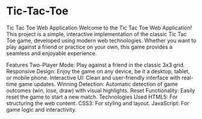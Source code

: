 # Tic-Tac-Toe

Tic Tac Toe Web Application
Welcome to the Tic Tac Toe Web Application! This project is a simple, interactive implementation of the classic Tic Tac Toe game, developed using modern web technologies. Whether you want to play against a friend or practice on your own, this game provides a seamless and enjoyable experience.

Features
Two-Player Mode: Play against a friend in the classic 3x3 grid.
Responsive Design: Enjoy the game on any device, be it a desktop, tablet, or mobile phone.
Interactive UI: Clean and user-friendly interface with real-time game updates.
Winning Detection: Automatic detection of game outcomes (win, lose, draw) with visual highlights.
Reset Functionality: Easily reset the game to start a new match.
Technologies Used
HTML5: For structuring the web content.
CSS3: For styling and layout.
JavaScript: For game logic and interactivity.

